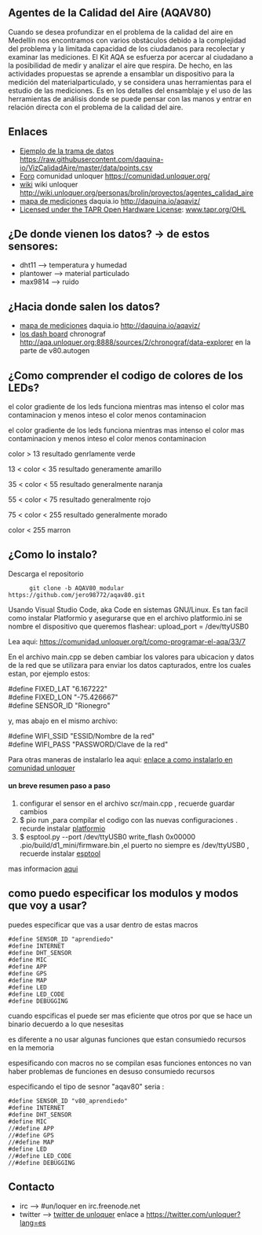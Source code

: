## Agentes de la Calidad del Aire (AQAV80)
Cuando se desea profundizar en el problema de la calidad del aire en Medellín nos encontramos con varios obstáculos debido a la complejidad del problema y la limitada capacidad de los ciudadanos para recolectar y examinar las mediciones.
El Kit AQA se esfuerza por acercar al ciudadano a la posibilidad de medir y analizar el aire que respira. De hecho, en las actividades propuestas se aprende a ensamblar un dispositivo para la medición del materialparticulado, y se considera unas herramientas para el estudio de las mediciones.
Es en los detalles del ensamblaje y el uso de las herramientas de análisis donde se puede pensar con las manos y entrar en relación directa con el problema de la calidad del aire.

## Enlaces
  * [Ejemplo de la trama de datos](https://raw.githubusercontent.com/daquina-io/VizCalidadAire/master/data/points.csv) https://raw.githubusercontent.com/daquina-io/VizCalidadAire/master/data/points.csv
  * [Foro](https://comunidad.unloquer.org/) comunidad unloquer  https://comunidad.unloquer.org/
  * [wiki](http://wiki.unloquer.org/personas/brolin/proyectos/agentes_calidad_aire) wiki unloquer http://wiki.unloquer.org/personas/brolin/proyectos/agentes_calidad_aire
  * [mapa de mediciones](http://daquina.io/aqaviz/) daquia.io http://daquina.io/aqaviz/
  * [Licensed under the TAPR Open Hardware License](www.tapr.org/OHL): www.tapr.org/OHL


## ¿De donde vienen los datos? -> de estos sensores: 

 * dht11 --> temperatura y humedad 
 * plantower --> material particulado
 * max9814 --> ruido

## ¿Hacia donde salen los datos?

  * [mapa de mediciones](http://daquina.io/aqaviz/) daquia.io http://daquina.io/aqaviz/
  * [los dash board](http://aqa.unloquer.org:8888/sources/2/chronograf/data-explorer) chronograf http://aqa.unloquer.org:8888/sources/2/chronograf/data-explorer
  en la parte de  v80.autogen

## ¿Como comprender el codigo de colores de los LEDs?
el color gradiente de los leds funciona mientras mas intenso el color mas contaminacion  y menos inteso el color  menos contaminacion

el color gradiente de los leds funciona mientras mas intenso el color mas contaminacion y menos inteso el color menos contaminacion 

color > 13 resultado genrlamente verde 

13 < color < 35 resultado  generamente amarillo

35 < color < 55 resultado  generalmente naranja

55 < color < 75 resultado  generalmente rojo

75 < color < 255 resultado  generalmente morado

color < 255 marron

## ¿Como lo instalo? 

Descarga el repositorio

          git clone -b AQAV80_modular https://github.com/jero98772/aqav80.git


Usando Visual Studio Code, aka Code en sistemas GNU/Linux. Es tan facil como instalar Platformio y asegurarse que en el archivo platformio.ini se nombre el dispositivo que queremos flashear:  upload_port = /dev/ttyUSB0  

Lea aqui: https://comunidad.unloquer.org/t/como-programar-el-aqa/33/7

En el archivo main.cpp se deben cambiar los valores para ubicacion y datos de la red que se utilizara para enviar los datos capturados, entre los cuales estan, por ejemplo estos:

#define FIXED_LAT "6.167222"  
#define FIXED_LON "-75.426667"  
#define SENSOR_ID "Rionegro"  

y, mas abajo en el mismo archivo:


#define WIFI_SSID "ESSID/Nombre de la red"  
#define WIFI_PASS "PASSWORD/Clave de la red"  

Para otras maneras de instalarlo lea aqui: 
[enlace a como instalarlo en comunidad unloquer](https://comunidad.unloquer.org/t/cargar-el-firmware-desde-linea-de-comando/118) 

#### un breve resumen paso a paso

1. configurar el sensor en el archivo scr/main.cpp , recuerde guardar cambios
2. $ pio run  ,para compilar  el codigo con las nuevas configuraciones . recurde instalar [platformio](https://pypi.org/project/platformio/)
3. $ esptool.py --port /dev/ttyUSB0  write_flash 0x00000 .pio/build/d1_mini/firmware.bin ,el puerto no siempre es /dev/ttyUSB0 , recuerde instalar [esptool](https://pypi.org/project/esptool/)

mas informacion [aqui](https://comunidad.unloquer.org)

## como puedo especificar los modulos y modos que voy a usar?
puedes especificar que vas a usar dentro de estas macros

	#define SENSOR_ID "aprendiedo"
	#define INTERNET
	#define DHT_SENSOR
	#define MIC
	#define APP
	#define GPS
	#define MAP
	#define LED
	#define LED_CODE
	#define DEBUGGING

cuando espcificas el puede ser mas eficiente que otros por que se hace un binario decuerdo a lo que nesesitas 

es diferente a no usar algunas funciones que estan consumiedo recursos en la memoria

espesificando con macros no se compilan esas funciones entonces no van haber problemas de funciones en desuso consumiedo recursos 

especificando el tipo de sesnor "aqav80" seria :
 
	#define SENSOR_ID "v80_aprendiedo"
	#define INTERNET
	#define DHT_SENSOR
	#define MIC
	//#define APP
	//#define GPS
	//#define MAP
	#define LED
	//#define LED_CODE
	//#define DEBUGGING


## Contacto 

 * irc --> #un/loquer en irc.freenode.net
 * twitter --> [twitter de unloquer](https://twitter.com/unloquer?lang=es) enlace a https://twitter.com/unloquer?lang=es

